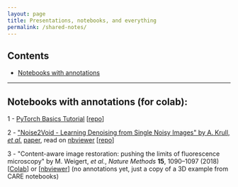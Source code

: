 ```yaml
---
layout: page
title: Presentations, notebooks, and everything
permalink: /shared-notes/
---
```



## Contents

- [Notebooks with annotations](#notebooks-with-annotations)

---

## Notebooks with annotations (for colab):
1 - [PyTorch Basics Tutorial](https://colab.research.google.com/github/mshagirov/mshagirov.github.io/blob/master/_notebooks/ML_journal_club_01.ipynb) [[repo](/_notebooks/ML_journal_club_01.ipynb)]

2 - ["Noise2Void - Learning Denoising from Single Noisy Images" by 
A. Krull, _et al._](https://colab.research.google.com/github/mshagirov/mshagirov.github.io/blob/master/_notebooks/N2V_2D_example_combined.ipynb) [paper](https://arxiv.org/abs/1811.10980),
read on [nbviewer](https://nbviewer.jupyter.org/github/mshagirov/mshagirov.github.io/blob/master/_notebooks/N2V_2D_example_combined.ipynb)
[[repo](https://github.com/mshagirov/mshagirov.github.io/blob/master/_notebooks/N2V_2D_example_combined.ipynb)]

3 - "Content-aware image restoration: pushing the limits of fluorescence microscopy" by
M. Weigert, _et al._, _Nature Methods_ __15__, 1090–1097 (2018)
[[Colab](https://colab.research.google.com/github/mshagirov/mshagirov.github.io/blob/master/_notebooks/care_example_denoising3D.ipynb)]
or
[[nbviewer](https://nbviewer.jupyter.org/github/mshagirov/mshagirov.github.io/blob/master/_notebooks/care_example_denoising3D.ipynb)]
(no annotations yet, just a copy of a 3D example from CARE notebooks)
